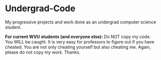 Undergrad-Code
==============

My progressive projects and work done as an undergrad computer science student. 

**For current WVU students (and everyone else):**
Do NOT copy my code. You WILL be caught. It is very easy for professors to figure out if you have cheated. 
You are not only cheating yourself but also cheating me. Again, please do not copy my work. Thanks.
